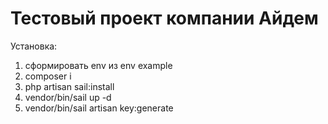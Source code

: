 # Тестовый проект компании Айдем

Установка:
1. сформировать env из env example
2. composer i
3. php artisan sail:install
4. vendor/bin/sail up -d
5. vendor/bin/sail artisan key:generate
